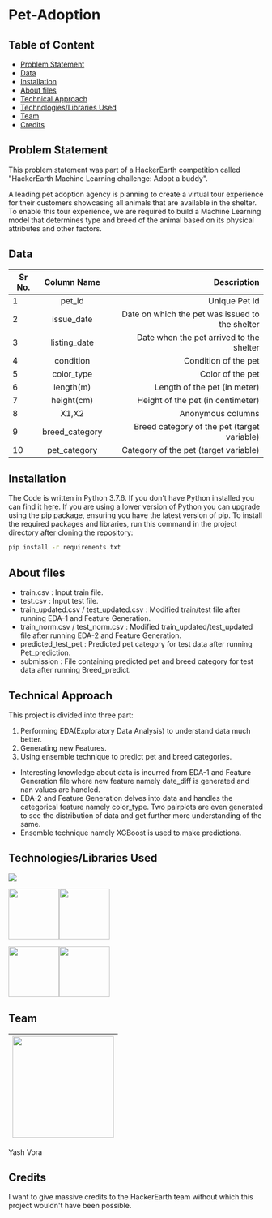 # Pet-Adoption

## Table of Content
  * [Problem Statement](#problem-statement)
  * [Data](#data)
  * [Installation](#installation)
  * [About files](#about-files)
  * [Technical Approach](#technical-approach)
  * [Technologies/Libraries Used](#technologieslibraries-used)
  * [Team](#team)
  * [Credits](#credits)
  
## Problem Statement
This problem statement was part of a HackerEarth competition called "HackerEarth Machine Learning challenge: Adopt a buddy".

A leading pet adoption agency is planning to create a virtual tour experience for their customers showcasing all animals that are available in the shelter. To enable this tour experience, we are required to build a Machine Learning model that determines type and breed of the animal based on its physical attributes and other factors.

## Data

| Sr No.        | Column Name   | Description  |
| ------------- |:-------------:| -----:|
| 1 | pet_id | Unique Pet Id |
| 2 | issue_date | Date on which the pet was issued to the shelter |
| 3 | listing_date | Date when the pet arrived to the shelter |
| 4 | condition | Condition of the pet |
| 5 | color_type | Color of the pet |
| 6 | length(m) | Length of the pet (in meter) |
| 7 | height(cm) | Height of the pet (in centimeter) |
| 8 | X1,X2 | Anonymous columns |
| 9 | breed_category | Breed category of the pet (target variable) |
| 10 | pet_category | Category of the pet (target variable) |

## Installation
The Code is written in Python 3.7.6. If you don't have Python installed you can find it [here](https://www.python.org/downloads/). If you are using a lower version of Python you can upgrade using the pip package, ensuring you have the latest version of pip. To install the required packages and libraries, run this command in the project directory after [cloning](https://www.howtogeek.com/451360/how-to-clone-a-github-repository/) the repository:
```bash
pip install -r requirements.txt
```
## About files
  - train.csv : Input train file.
  - test.csv : Input test file.
  - train_updated.csv / test_updated.csv : Modified train/test file after running EDA-1 and Feature Generation.
  - train_norm.csv / test_norm.csv : Modified train_updated/test_updated file after running EDA-2 and Feature Generation.
  - predicted_test_pet : Predicted pet category for test data after running Pet_prediction.
  - submission : File containing predicted pet and breed category for test data after running Breed_predict.
 
 ## Technical Approach
 This project is divided into three part:
 1. Performing EDA(Exploratory Data Analysis) to understand data much better.
 2. Generating new Features.
 3. Using ensemble technique to predict pet and breed categories.
  - Interesting knowledge about data is incurred from EDA-1 and Feature Generation file where new feature namely date_diff is generated and nan values are handled.
  - EDA-2 and Feature Generation delves into data and handles the categorical feature namely color_type. Two pairplots are even generated to see the distribution of data and get further more understanding of the same.
  - Ensemble technique namely XGBoost is used to make predictions.
  
## Technologies/Libraries Used
![](https://forthebadge.com/images/badges/made-with-python.svg)
 
[<img target="_blank" src="https://matplotlib.org/_static/logo2_compressed.svg" width=100>](https://matplotlib.org/)[<img target="_blank" src="https://numpy.org/images/logos/numpy.svg" width=100 height=100>](https://numpy.org/)

[<img target="_blank" src="https://scikit-learn.org/stable/_static/scikit-learn-logo-small.png" width=100>](https://scikit-learn.org/stable/)[<img target="_blank" src="https://seaborn.pydata.org/_static/logo-wide-lightbg.svg" width=100>](https://seaborn.pydata.org/)

## Team
<img src="https://avatars2.githubusercontent.com/u/40065133?s=460&v=4" width="200" height="200">|
-|
Yash Vora

## Credits
I want to give massive credits to the HackerEarth team without which this project wouldn't have been possible.

 
